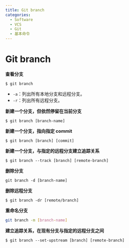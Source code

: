```yaml
---
title: Git branch
categories:
  - Software
  - VCS
  - Git
  - 基本命令
---
```

# Git branch

**查看分支**

```shell
$ git branch
```

- `-a`：列出所有本地分支和远程分支。
- `-r`：列出所有远程分支。

**新建一个分支，但依然停留在当前分支**

```shell
$ git branch [branch-name]
```

**新建一个分支，指向指定 commit**

```shell
$ git branch [branch] [commit]
```

**新建一个分支，与指定的远程分支建立追踪关系**

```shell
$ git branch --track [branch] [remote-branch]
```

**删除分支**

```shell
git branch -d [branch-name]
```

**删除远程分支**

```shell
$ git branch -dr [remote/branch]
```

**重命名分支**

```bash
git branch -m [branch-name]
```

**建立追踪关系，在现有分支与指定的远程分支之间**

```shell
$ git branch --set-upstream [branch] [remote-branch]
```

